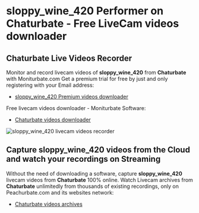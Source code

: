 # sloppy_wine_420 Performer on Chaturbate - Free LiveCam videos downloader

## Chaturbate Live Videos Recorder

Monitor and record livecam videos of **sloppy_wine_420** from **Chaturbate** with Moniturbate.com
Get a premium trial for free by just and only registering with your Email address:
* [sloppy_wine_420 Premium videos downloader](https://moniturbate.com/request-demo-licence-key.html)

Free livecam videos downloader - Moniturbate Software:
* [Chaturbate videos downloader](https://moniturbate.com/moniturbate-download-software.html)

![sloppy_wine_420 livecam videos recorder](https://peachurnet.com/templates/moniturbate-software.png)


## Capture sloppy_wine_420 videos from the Cloud and watch your recordings on Streaming

Without the need of downloading a software, capture **sloppy_wine_420** livecam videos from **Chaturbate** 100% online.
Watch Livecam archives from **Chaturbate** unlimitedly from thousands of existing recordings, only on Peachurbate.com and its websites network:
* [Chaturbate videos archives](https://peachurnet.com/)